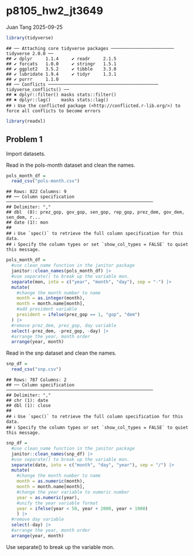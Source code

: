 p8105_hw2_jt3649
================
Juan Tang
2025-09-25

``` r
library(tidyverse)
```

    ## ── Attaching core tidyverse packages ──────────────────────── tidyverse 2.0.0 ──
    ## ✔ dplyr     1.1.4     ✔ readr     2.1.5
    ## ✔ forcats   1.0.0     ✔ stringr   1.5.1
    ## ✔ ggplot2   3.5.2     ✔ tibble    3.3.0
    ## ✔ lubridate 1.9.4     ✔ tidyr     1.3.1
    ## ✔ purrr     1.1.0     
    ## ── Conflicts ────────────────────────────────────────── tidyverse_conflicts() ──
    ## ✖ dplyr::filter() masks stats::filter()
    ## ✖ dplyr::lag()    masks stats::lag()
    ## ℹ Use the conflicted package (<http://conflicted.r-lib.org/>) to force all conflicts to become errors

``` r
library(readxl)
```

## Problem 1

Import datasets.

Read in the pols-month dataset and clean the names.

``` r
pols_month_df = 
  read_csv("pols-month.csv")
```

    ## Rows: 822 Columns: 9
    ## ── Column specification ────────────────────────────────────────────────────────
    ## Delimiter: ","
    ## dbl  (8): prez_gop, gov_gop, sen_gop, rep_gop, prez_dem, gov_dem, sen_dem, r...
    ## date (1): mon
    ## 
    ## ℹ Use `spec()` to retrieve the full column specification for this data.
    ## ℹ Specify the column types or set `show_col_types = FALSE` to quiet this message.

``` r
pols_month_df = 
  #use clean_name function in the janitor package
  janitor::clean_names(pols_month_df) |>
  #use separate() to break up the variable mon. 
  separate(mon, into = c("year", "month", "day"), sep = "-") |>
  mutate(
    #change the month number to name
    month = as.integer(month),
    month = month.name[month], 
    #add president variable
    president = ifelse(prez_gop == 1, "gop", "dem")
  ) |>
  #remove prez_dem, prez_gop, day variable
  select(-prez_dem, -prez_gop, -day) |>
  #arrange the year, month order
  arrange(year, month)
```

Read in the snp dataset and clean the names.

``` r
snp_df = 
  read_csv("snp.csv")
```

    ## Rows: 787 Columns: 2
    ## ── Column specification ────────────────────────────────────────────────────────
    ## Delimiter: ","
    ## chr (1): date
    ## dbl (1): close
    ## 
    ## ℹ Use `spec()` to retrieve the full column specification for this data.
    ## ℹ Specify the column types or set `show_col_types = FALSE` to quiet this message.

``` r
snp_df = 
  #use clean_name function in the janitor package
  janitor::clean_names(snp_df) |>
  #use separate() to break up the variable mon. 
  separate(date, into = c("month", "day", "year"), sep = "/") |>
  mutate(
    #change the month number to name
    month = as.numeric(month),
    month = month.name[month],
    #change the year variable to numeric number
    year = as.numeric(year), 
    #unify the year variable format 
    year = ifelse(year < 50, year + 2000, year + 1900)
    ) |>
  #remove day variable
  select(-day) |>
  #arrange the year, month order
  arrange(year, month)
```

Use separate() to break up the variable mon.
